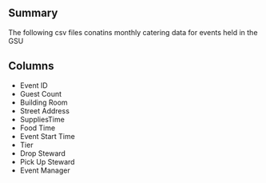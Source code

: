 ## Summary 
The following csv files conatins monthly catering data for events held in the GSU

## Columns
- Event ID
- Guest Count
- Building Room
- Street Address
- SuppliesTime
- Food Time 
- Event Start Time
- Tier
- Drop Steward
- Pick Up Steward
- Event Manager
